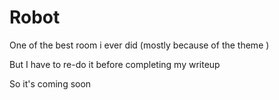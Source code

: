 # Robot

One of the best room i ever did (mostly because of the theme )

But I have to re-do it before completing my writeup

So it's coming soon
